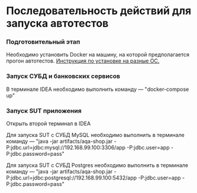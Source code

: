 # Последовательность действий для запуска автотестов

### Подготовительный этап
Необходимо установить Docker на машину, на которой предполагается прогон автотестов.
[Инструкция по установке на разные ОС.](https://github.com/netology-code/aqa-homeworks/blob/master/docker/installation.md)

### Запуск СУБД и банковских сервисов
В терминале IDEA необходимо выполнить команду — "docker-compose up"

### Запуск SUT приложения
Открыть второй терминал в IDEA

Для запуска SUT с СУБД MySQL необходимо выполнить в терминале команду — "java -jar artifacts/aqa-shop.jar -P:jdbc.url=jdbc:mysql://192.168.99.100:3306/app -P:jdbc.user=app -P:jdbc.password=pass"

Для запуска SUT с СУБД Postgres необходимо выполнить в терминале команду — "java -jar artifacts/aqa-shop.jar -P:jdbc.url=jdbc:postgresql://192.168.99.100:5432/app -P:jdbc.user=app -P:jdbc.password=pass"